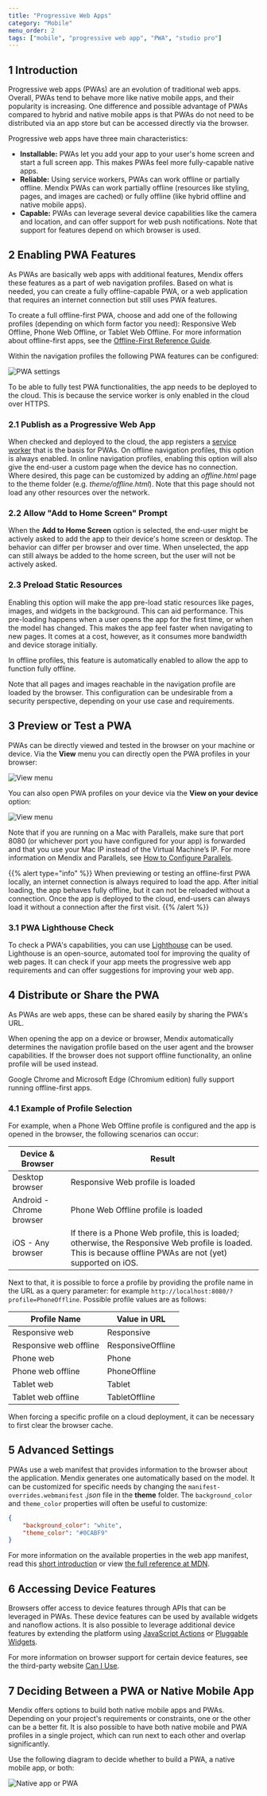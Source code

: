 ```yaml
---
title: "Progressive Web Apps"
category: "Mobile"
menu_order: 2
tags: ["mobile", "progressive web app", "PWA", "studio pro"]
---
```


## 1 Introduction

Progressive web apps (PWAs) are an evolution of traditional web apps. Overall, PWAs tend to behave more like native mobile apps, and their popularity is increasing. One difference and possible advantage of PWAs compared to hybrid and native mobile apps is that PWAs do not need to be distributed via an app store but can be accessed directly via the browser.

Progressive web apps have three main characteristics:

* **Installable:** PWAs let you add your app to your user's home screen and start a full screen app. This makes PWAs feel more fully-capable native apps.
* **Reliable:** Using service workers, PWAs can work offline or partially offline. Mendix PWAs can work partially offline (resources like styling, pages, and images are cached) or fully offline (like hybrid offline and native mobile apps).
* **Capable:** PWAs can leverage several device capabilities like the camera and location, and can offer support for web push notifications. Note that support for features depend on which browser is used.

## 2 Enabling PWA Features

As PWAs are basically web apps with additional features, Mendix offers these features as a part of web navigation profiles. Based on what is needed, you can create a fully offline-capable PWA, or a web application that requires an internet connection but still uses PWA features.

To create a full offline-first PWA, choose and add one of the following profiles (depending on which form factor you need): Responsive Web Offline, Phone Web Offline, or Tablet Web Offline. For more information about offline-first apps, see the [Offline-First Reference Guide](/refguide/offline-first).

Within the navigation profiles the following PWA features can be configured:

![PWA settings](attachments/progressive-web-app/settings.png)

To be able to fully test PWA functionalities, the app needs to be deployed to the cloud. This is because the service worker is only enabled in the cloud over HTTPS.

### 2.1 Publish as a Progressive Web App

When checked and deployed to the cloud, the app registers a [service worker](https://developers.google.com/web/fundamentals/primers/service-workers) that is the basis for PWAs. On offline navigation profiles, this option is always enabled. In online navigation profiles, enabling this option will also give the end-user a custom page when the device has no connection. Where desired, this page can be customized by adding an *offline.html* page to the theme folder (e.g. *theme/offline.html*). Note that this page should not load any other resources over the network.

### 2.2 Allow "Add to Home Screen" Prompt

When the **Add to Home Screen** option is selected, the end-user might be actively asked to add the app to their device's home screen or desktop. The behavior can differ per browser and over time. When unselected, the app can still always be added to the home screen, but the user will not be actively asked.

### 2.3 Preload Static Resources

Enabling this option will make the app pre-load static resources like pages, images, and widgets in the background. This can aid performance. This pre-loading happens when a user opens the app for the first time, or when the model has changed. This makes the app feel faster when navigating to new pages. It comes at a cost, however, as it consumes more bandwidth and device storage initially.

In offline profiles, this feature is automatically enabled to allow the app to function fully offline.

Note that all pages and images reachable in the navigation profile are loaded by the browser. This configuration can be undesirable from a security perspective, depending on your use case and requirements.

## 3 Preview or Test a PWA

PWAs can be directly viewed and tested in the browser on your machine or device. Via the **View** menu you can directly open the PWA profiles in your browser:

![View menu](attachments/progressive-web-app/view-menu.png)

You can also open PWA profiles on your device via the **View on your device** option:

![View menu](attachments/progressive-web-app/view-dialog.png)

Note that if you are running on a Mac with Parallels, make sure that port 8080 (or whichever port you have configured for your app) is forwarded and that you use your Mac IP instead of the Virtual Machine’s IP. For more information on Mendix and Parallels, see [How to Configure Parallels](/howto/mobile/using-mendix-studio-pro-on-a-mac).

{{% alert type="info" %}}
When previewing or testing an offline-first PWA locally, an internet connection is always required to load the app. After initial loading, the app behaves fully offline, but it can not be reloaded without a connection. Once the app is deployed to the cloud, end-users can always load it without a connection after the first visit.
{{% /alert %}}
    
### 3.1 PWA Lighthouse Check

To check a PWA's capabilities, you can use [Lighthouse](https://developers.google.com/web/tools/lighthouse) can be used. Lighthouse is an open-source, automated tool for improving the quality of web pages. It can check if your app meets the progressive web app requirements and can offer suggestions for improving your web app.

## 4 Distribute or Share the PWA

As PWAs are web apps, these can be shared easily by sharing the PWA's URL.

When opening the app on a device or browser, Mendix automatically determines the navigation profile based on the user agent and the browser capabilities. If the browser does not support offline functionality, an online profile will be used instead.

Google Chrome and Microsoft Edge (Chromium edition) fully support running offline-first apps.

### 4.1 Example of Profile Selection

For example, when a Phone Web Offline profile is configured and the app is opened in the browser, the following scenarios can occur:

| Device & Browser         | Result                                                                                                                                                         |
| ------------------------ | -------------------------------------------------------------------------------------------------------------------------------------------------------------- |
| Desktop browser          | Responsive Web profile is loaded                                                                                                                               |
| Android - Chrome browser | Phone Web Offline profile is loaded                                                                                                                            |
| iOS - Any browser        | If there is a Phone Web profile, this is loaded; otherwise, the Responsive Web profile is loaded. This is because offline PWAs are not (yet) supported on iOS. |

Next to that, it is possible to force a profile by providing the profile name in the URL as a query parameter: for example `http://localhost:8080/?profile=PhoneOffline`. Possible profile values are as follows:

| Profile Name           | Value in URL      |
| ---------------------- | ----------------- |
| Responsive web         | Responsive        |
| Responsive web offline | ResponsiveOffline |
| Phone web              | Phone             |
| Phone web offline      | PhoneOffline      |
| Tablet web             | Tablet            |
| Tablet web offline     | TabletOffline     |

When forcing a specific profile on a cloud deployment, it can be necessary to first clear the browser cache.

## 5 Advanced Settings

PWAs use a web manifest that provides information to the browser about the application. Mendix generates one automatically based on the model. It can be customized for specific needs by changing the `manifest-overrides.webmanifest` *.json* file in the **theme** folder. The `background_color` and `theme_color` properties will often be useful to customize:

```json
{
    "background_color": "white",
    "theme_color": "#0CABF9"
}
```

For more information on the available properties in the web app manifest, read this [short introduction](https://web.dev/add-manifest/) or view [the full reference at MDN](https://developer.mozilla.org/en-US/docs/Web/Manifest).

## 6 Accessing Device Features

Browsers offer access to device features through APIs that can be leveraged in PWAs. These device features can be used by available widgets and nanoflow actions. It is also possible to leverage additional device features by extending the platform using [JavaScript Actions](/refguide/javascript-actions) or [Pluggable Widgets](/howto/extensibility/pluggable-widgets).

For more information on browser support for certain device features, see the third-party website [Can I Use](https://caniuse.com/).

## 7 Deciding Between a PWA or Native Mobile App

Mendix offers options to build both native mobile apps and PWAs. Depending on your project's requirements or constraints, one or the other can be a better fit. It is also possible to have both native mobile and PWA profiles in a single project, which can run next to each other and overlap significantly.

Use the following diagram to decide whether to build a PWA, a native mobile app, or both:

![Native app or PWA](attachments/progressive-web-app/native-or-pwa.png)
